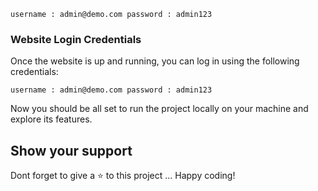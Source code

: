 

`username : admin@demo.com password : admin123`


### Website Login Credentials

Once the website is up and running, you can log in using the following credentials:

`username : admin@demo.com password : admin123`

Now you should be all set to run the project locally on your machine and explore its features.

## Show your support

Dont forget to give a ⭐️ to this project ... Happy coding!

